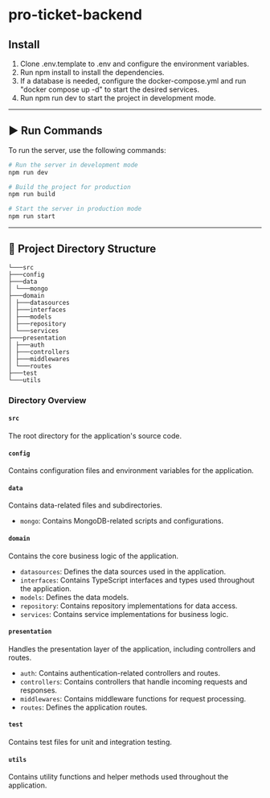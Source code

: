 # pro-ticket-backend

## Install

1. Clone .env.template to .env and configure the environment variables.
2. Run npm install to install the dependencies.
3. If a database is needed, configure the docker-compose.yml and run "docker compose up -d" to start the desired services.
4. Run npm run dev to start the project in development mode.

---

## ▶️ Run Commands

To run the server, use the following commands:

```bash
# Run the server in development mode
npm run dev

# Build the project for production
npm run build

# Start the server in production mode
npm run start

```

---

## 📁 Project Directory Structure

```
└───src
├───config
├───data
│ └───mongo
├───domain
│ ├───datasources
│ ├───interfaces
│ ├───models
│ ├───repository
│ └───services
├───presentation
│ ├───auth
│ ├───controllers
│ ├───middlewares
│ └───routes
├───test
└───utils
```

### Directory Overview

#### `src`

The root directory for the application's source code.

#### `config`

Contains configuration files and environment variables for the application.

#### `data`

Contains data-related files and subdirectories.

- `mongo`: Contains MongoDB-related scripts and configurations.

#### `domain`

Contains the core business logic of the application.

- `datasources`: Defines the data sources used in the application.
- `interfaces`: Contains TypeScript interfaces and types used throughout the application.
- `models`: Defines the data models.
- `repository`: Contains repository implementations for data access.
- `services`: Contains service implementations for business logic.

#### `presentation`

Handles the presentation layer of the application, including controllers and routes.

- `auth`: Contains authentication-related controllers and routes.
- `controllers`: Contains controllers that handle incoming requests and responses.
- `middlewares`: Contains middleware functions for request processing.
- `routes`: Defines the application routes.

#### `test`

Contains test files for unit and integration testing.

#### `utils`

Contains utility functions and helper methods used throughout the application.
